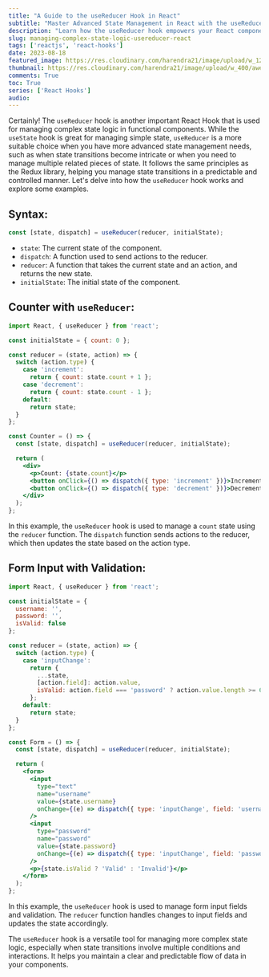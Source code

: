 ```yaml
---
title: "A Guide to the useReducer Hook in React"
subtitle: "Master Advanced State Management in React with the useReducer Hook"
description: "Learn how the useReducer hook empowers your React components with advanced state management. Simplify complex logic and achieve predictable state transitions."
slug: managing-complex-state-logic-usereducer-react
tags: ['reactjs', 'react-hooks']
date: 2023-08-18
featured_image: https://res.cloudinary.com/harendra21/image/upload/w_1200/awesome-blog/awesome-javascript/React_Hooks_useReducer_hgx9vq.png
thumbnail: https://res.cloudinary.com/harendra21/image/upload/w_400/awesome-blog/awesome-javascript/React_Hooks_useReducer_hgx9vq.png
comments: True
toc: True
series: ['React Hooks']
audio: 
---
```


Certainly! The `useReducer` hook is another important React Hook that is used for managing complex state logic in functional components. While the `useState` hook is great for managing simple state, `useReducer` is a more suitable choice when you have more advanced state management needs, such as when state transitions become intricate or when you need to manage multiple related pieces of state. It follows the same principles as the Redux library, helping you manage state transitions in a predictable and controlled manner. Let's delve into how the `useReducer` hook works and explore some examples.

## Syntax:
```jsx
const [state, dispatch] = useReducer(reducer, initialState);
```

- `state`: The current state of the component.
- `dispatch`: A function used to send actions to the reducer.
- `reducer`: A function that takes the current state and an action, and returns the new state.
- `initialState`: The initial state of the component.

## Counter with `useReducer`:

```jsx
import React, { useReducer } from 'react';

const initialState = { count: 0 };

const reducer = (state, action) => {
  switch (action.type) {
    case 'increment':
      return { count: state.count + 1 };
    case 'decrement':
      return { count: state.count - 1 };
    default:
      return state;
  }
};

const Counter = () => {
  const [state, dispatch] = useReducer(reducer, initialState);

  return (
    <div>
      <p>Count: {state.count}</p>
      <button onClick={() => dispatch({ type: 'increment' })}>Increment</button>
      <button onClick={() => dispatch({ type: 'decrement' })}>Decrement</button>
    </div>
  );
};
```

In this example, the `useReducer` hook is used to manage a `count` state using the `reducer` function. The `dispatch` function sends actions to the reducer, which then updates the state based on the action type.

## Form Input with Validation:

```jsx
import React, { useReducer } from 'react';

const initialState = {
  username: '',
  password: '',
  isValid: false
};

const reducer = (state, action) => {
  switch (action.type) {
    case 'inputChange':
      return {
        ...state,
        [action.field]: action.value,
        isValid: action.field === 'password' ? action.value.length >= 6 : state.isValid
      };
    default:
      return state;
  }
};

const Form = () => {
  const [state, dispatch] = useReducer(reducer, initialState);

  return (
    <form>
      <input
        type="text"
        name="username"
        value={state.username}
        onChange={(e) => dispatch({ type: 'inputChange', field: 'username', value: e.target.value })}
      />
      <input
        type="password"
        name="password"
        value={state.password}
        onChange={(e) => dispatch({ type: 'inputChange', field: 'password', value: e.target.value })}
      />
      <p>{state.isValid ? 'Valid' : 'Invalid'}</p>
    </form>
  );
};
```

In this example, the `useReducer` hook is used to manage form input fields and validation. The `reducer` function handles changes to input fields and updates the state accordingly.

The `useReducer` hook is a versatile tool for managing more complex state logic, especially when state transitions involve multiple conditions and interactions. It helps you maintain a clear and predictable flow of data in your components.